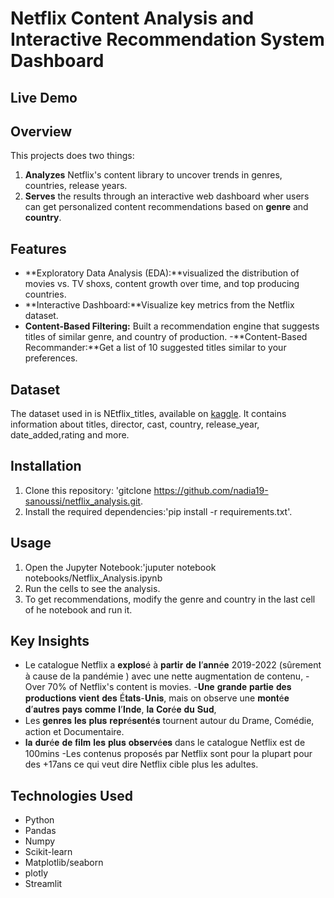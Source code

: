 # Netflix Content Analysis and Interactive Recommendation System Dashboard

## Live Demo

## Overview
This projects does two things:
1. **Analyzes** Netflix's content library to uncover trends in genres, countries, release years.
2. **Serves** the results through an interactive web dashboard wher users can get personalized content recommendations based on **genre** and **country**.

## Features
- **Exploratory Data Analysis (EDA):**visualized the distribution of movies vs. TV shoxs, content growth over time, and top producing countries.
- **Interactive Dashboard:**Visualize key metrics from the Netflix dataset.
- **Content-Based Filtering:** Built a recommendation engine that suggests titles of similar genre, and country of production.
-**Content-Based Recommander:**Get a list of 10 suggested titles similar to your preferences.

## Dataset
The dataset used in is NEtflix_titles, available on [kaggle](https://www.kaggle.com/datasets/shivamb/netflix_titles). It contains information about titles, director, cast, country, release_year, date_added,rating and more.

## Installation
1. Clone this repository: 'gitclone https://github.com/nadia19-sanoussi/netflix_analysis.git.
2. Install the required dependencies:'pip install -r requirements.txt'.

## Usage
1. Open the Jupyter Notebook:'juputer notebook notebooks/Netflix_Analysis.ipynb
2. Run the cells to see the analysis.
3. To get recommendations, modify the genre and country in the last cell of he notebook and run it.

## Key Insights
- Le catalogue Netflix a 𝐞𝐱𝐩𝐥𝐨𝐬é à 𝐩𝐚𝐫𝐭𝐢𝐫 𝐝𝐞 𝐥’𝐚𝐧𝐧é𝐞 2019-2022 (sûrement à cause de la pandémie ) avec une nette augmentation de contenu,
-Over 70% of Netflix's content is movies.
-𝐔𝐧𝐞 𝐠𝐫𝐚𝐧𝐝𝐞 𝐩𝐚𝐫𝐭𝐢𝐞 𝐝𝐞𝐬 𝐩𝐫𝐨𝐝𝐮𝐜𝐭𝐢𝐨𝐧𝐬 𝐯𝐢𝐞𝐧𝐭 𝐝𝐞𝐬 É𝐭𝐚𝐭𝐬-𝐔𝐧𝐢𝐬, mais on observe une 𝐦𝐨𝐧𝐭é𝐞 𝐝’𝐚𝐮𝐭𝐫𝐞𝐬 𝐩𝐚𝐲𝐬 𝐜𝐨𝐦𝐦𝐞 𝐥’𝐈𝐧𝐝𝐞, 𝐥𝐚 𝐂𝐨𝐫é𝐞 𝐝𝐮 𝐒𝐮𝐝, 
- Les 𝐠𝐞𝐧𝐫𝐞𝐬 𝐥𝐞𝐬 𝐩𝐥𝐮𝐬 𝐫𝐞𝐩𝐫é𝐬𝐞𝐧𝐭é𝐬 tournent autour du Drame, Comédie, action et Documentaire.
- 𝐥𝐚 𝐝𝐮𝐫é𝐞 𝐝𝐞 𝐟𝐢𝐥𝐦 𝐥𝐞𝐬 𝐩𝐥𝐮𝐬 𝐨𝐛𝐬𝐞𝐫𝐯é𝐞𝐬 dans le catalogue Netflix est de 100mins
-Les contenus proposés par Netflix sont pour la plupart pour des +17ans ce qui veut dire Netflix cible plus les adultes.

## Technologies Used
- Python
- Pandas
- Numpy
- Scikit-learn
- Matplotlib/seaborn
- plotly
- Streamlit


